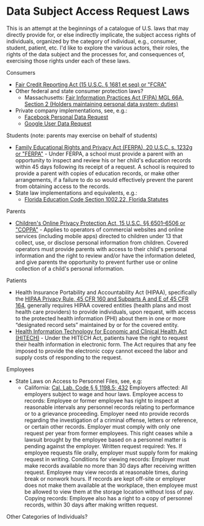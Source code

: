 # Data Subject Access Request Laws
 
This is an attempt at the beginnings of a catalogue of U.S. laws that may directly provide for, or else indirectly implicate, the subject access rights of individuals, organized by the category of individual, e.g., consumer, student, patient, etc. I'd like to explore the various actors, their roles, the rights of the data subject and the processes for, and consequences of, exercising those rights under each of these laws.

Consumers
- [Fair Credit Reporting Act (15 U.S.C. § 1681 et seq) or "FCRA"](https://www.law.cornell.edu/uscode/text/15/chapter-41/subchapter-III)
- Other federal and state consumer protection laws?
  - Massachusetts: [Fair Information Practices Act (FIPA) MGL 66A, Section 2 (Holders maintaining personal data system; duties)](https://malegislature.gov/Laws/GeneralLaws/PartI/TitleX/Chapter66A/Section2)
- Private company implementations, see, e.g.:
  - [Facebook Personal Data Request](https://www.facebook.com/help/contact/180237885820953)
  - [Google User Data Request](https://takeout.google.com/settings/takeout?pli=1) 

Students (note: parents may exercise on behalf of students)
- [Family Educational Rights and Privacy Act (FERPA), 20 U.S.C. s. 1232g or "FERPA"](https://www.law.cornell.edu/uscode/text/20/1232g) - Under FERPA, a school must provide a parent with an opportunity to inspect and review his or her child's education records within 45 days following its receipt of a request. A school is required to provide a parent with copies of education records, or make other arrangements, if a failure to do so would effectively prevent the parent from obtaining access to the records. 
- State law implementations and equivalents, e.g.:
  - [Florida Education Code Section 1002.22, Florida Statutes](http://www.leg.state.fl.us/Statutes/index.cfm?App_mode=Display_Statute&Search_String=&URL=1000-1099/1002/Sections/1002.22.html)

Parents
- [Children's Online Privacy Protection Act, 15 U.S.C. §§ 6501–6506 or "COPPA"](https://www.law.cornell.edu/uscode/text/15/6502) - Applies to operators of commercial websites and online services (including mobile apps) directed to children under 13 that collect, use, or disclose personal information from children. Covered operators must provide parents with access to their child's personal information and the right to review and/or have the information deleted, and give parents the opportunity to prevent further use or online collection of a child's personal information.

Patients
- Health Insurance Portability and Accountability Act (HIPAA), specifically the [HIPAA Privacy Rule, 45 CFR 160 and Subparts A and E of 45 CFR 164](https://www.law.cornell.edu/cfr/text/45/164.524), generally requires HIPAA covered entities (health plans and most health care providers) to provide individuals, upon request, with access to the protected health information (PHI) about them in one or more “designated record sets” maintained by or for the covered entity.
- [Health Information Technology for Economic and Clinical Health Act (HITECH)](https://www.law.cornell.edu/uscode/text/42/17935) - Under the HITECH Act, patients have the right to request their health information in electronic form. The Act requires that any fee imposed to provide the electronic copy cannot exceed the labor and supply costs of responding to the request.

Employees
- State Laws on Access to Personnel Files, see, e.g:
  - California: [Cal. Lab. Code § § 1198.5; 432](http://leginfo.legislature.ca.gov/faces/codes_displaySection.xhtml?lawCode=LAB&sectionNum=1198.5)
Employers affected: All employers subject to wage and hour laws. Employee access to records: Employee or former employee has right to inspect at reasonable intervals any personnel records relating to performance or to a grievance proceeding. Employer need nto provide records regarding the investigation of a criminal offense, letters or reference, or certain other records. Employer must comply with only one request per year from former employees. This right ceases while a lawsuit brought by the employee based on a personnel matter is pending against the employer. Written request required: Yes. If employee requests file orally, employer must supply form for making request in writing. Conditions for viewing records: Employer must make records available no more than 30 days after receiving written request. Employee may view records at reasonable times, during break or nonwork hours. If records are kept off-site or employer does not make them available at the workplace, then employee must be allowed to view them at the storage location without loss of pay. Copying records: Employee also has a right to a copy of personnel records, within 30 days after making written request.

Other Categories of Individuals?
